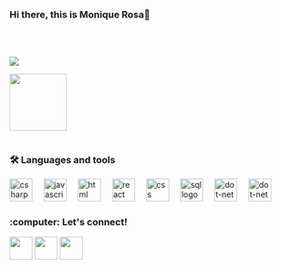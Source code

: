 ### Hi there, this is Monique Rosa👋



<br><br>
<div align="left">
<img src="https://github-readme-stats.vercel.app/api/top-langs/?username=mnqrs&layout=compact&langs_count=7&theme=dracula"> <p></p>
<img align ="center" src="https://user-images.githubusercontent.com/74038190/226127927-3feb953e-cc01-482e-b732-311b2907991f.gif" width="100">
<br><br>


<h3 align="left">🛠 Languages and tools</h3>

<div align="left">
    <img src="https://cdn.jsdelivr.net/gh/devicons/devicon/icons/csharp/csharp-original.svg" height="40" alt="csharp logo"/>
  <img width="12" />
  <img src="https://cdn.jsdelivr.net/gh/devicons/devicon/icons/javascript/javascript-original.svg" height="40" alt="javascript logo"/>
  <img width="12" />
  <img src="https://cdn.jsdelivr.net/gh/devicons/devicon/icons/html5/html5-plain.svg" height="40" alt="html logo"/>
     <img width="12" />  
    <img src="https://cdn.jsdelivr.net/gh/devicons/devicon/icons/react/react-original.svg" height="40" alt="react logo"/>
  <img width="12" />
   <img src="https://cdn.jsdelivr.net/gh/devicons/devicon/icons/css3/css3-plain.svg" height="40" alt="css logo"/>
   <img width="12" />  
  <img src="https://cyclr.com/wp-content/uploads/2022/03/ext-550.png" height = "40" alt="sql logo"/>
   <img width="12" />                         
  <img src="https://cdn.jsdelivr.net/gh/devicons/devicon/icons/dot-net/dot-net-plain-wordmark.svg" height="40" alt="dot-net logo"/>
  <img width="12" />
   <img src="https://cdn.jsdelivr.net/gh/devicons/devicon/icons/git/git-plain.svg" height="40" alt="dot-net logo"/>
  <img width="12" />
        </div><p></p>

  <div>      
<h3 align="left">:computer: Let's connect!</h3>
  <p align="left">
  <a  href = "https://www.instagram.com/mnqrs/"target="_blank"> <img height="40" src="https://github.com/mnqrs/mnqrs/assets/116473798/7527e25d-7337-49bb-a39d-d73302758cc0"></a>
  <a  href = "https://www.linkedin.com/in/moniquerosa/"target="_blank"> <img height="40" src="https://github.com/mnqrs/mnqrs/assets/116473798/39b20f4b-ede4-448c-af47-d9ed397f8dfa" target="_blank"></a>
  <a  href="mailto:mnqrs@yahoo.com.br" > <img height="40" src="https://github.com/mnqrs/mnqrs/assets/116473798/598ef44d-8c21-45aa-9179-56b051d7f50b" target="_blank">
<div/>
